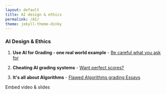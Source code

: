 ```yaml
---
layout: default
title: AI design & ethics
permalink: /AI/
theme: jekyll-theme-dinky
---
```


### AI Design & Ethics

1) **Use AI for Grading - one real world example** - [Be careful what you ask for](https://hbr.org/2020/08/what-happens-when-ai-is-used-to-set-grades)

2) **Cheating AI grading systems** - [Want perfect scores?](https://www.theverge.com/2020/9/2/21419012/edgenuity-online-class-ai-grading-keyword-mashing-students-school-cheating-algorithm-glitch)

3) **It's all about Algorithms** - [Flawed Algorithms grading Essays](https://www.vice.com/en/article/pa7dj9/flawed-algorithms-are-grading-millions-of-students-essays)

Embed video & slides

